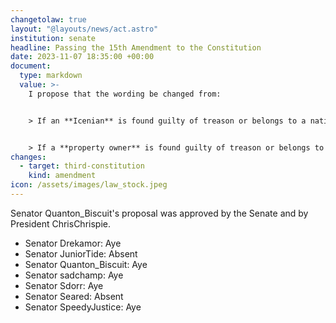 ```yaml
---
changetolaw: true
layout: "@layouts/news/act.astro"
institution: senate
headline: Passing the 15th Amendment to the Constitution
date: 2023-11-07 18:35:00 +00:00
document:
  type: markdown
  value: >-
    I propose that the wording be changed from:


    > If an **Icenian** is found guilty of treason or belongs to a nation at war with Icenia, the Government is permitted to seize all of their property.


    > If a **property owner** is found guilty of treason or belongs to a nation at war with Icenia, the Government is permitted to seize all of their property.
changes:
  - target: third-constitution
    kind: amendment
icon: /assets/images/law_stock.jpeg
---
```

Senator Quanton\_Biscuit's proposal was approved by the Senate and by President ChrisChrispie.<!--more-->

- Senator Drekamor: Aye
- Senator JuniorTide: Absent
- Senator Quanton\_Biscuit: Aye
- Senator sadchamp: Aye
- Senator Sdorr: Aye
- Senator Seared: Absent
- Senator SpeedyJustice: Aye
